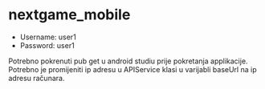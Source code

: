 # nextgame_mobile

- Username: user1
- Password: user1

Potrebno pokrenuti pub get u android studiu prije pokretanja applikacije.
Potrebno je promijeniti ip adresu u APIService klasi u varijabli baseUrl na ip adresu računara.
